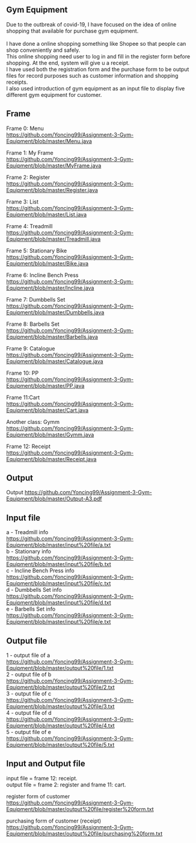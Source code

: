 ## Gym Equipment
Due to the outbreak of covid-19, I have focused on the idea of online shopping that available for purchase gym equipment.<br/>
<br/>
I have done a online shopping something like Shopee so that people can shop conveniently and safely.<br/>
This online shopping need user to log in and fill in the register form before shopping. At the end, system will give u a receipt.<br/>
I have used both the registration form and the purchase form to be output files for record purposes such as customer information and shopping receipts.<br/>
I also used introduction of gym equipment as an input file to display five different gym equipment for customer.<br/>

## Frame
Frame 0: Menu<br/>
https://github.com/Yoncing99/Assignment-3-Gym-Equipment/blob/master/Menu.java

Frame 1: My Frame<br/>
https://github.com/Yoncing99/Assignment-3-Gym-Equipment/blob/master/MyFrame.java

Frame 2: Register<br/>
https://github.com/Yoncing99/Assignment-3-Gym-Equipment/blob/master/Register.java

Frame 3: List<br/>
https://github.com/Yoncing99/Assignment-3-Gym-Equipment/blob/master/List.java

Frame 4: Treadmill<br/>
https://github.com/Yoncing99/Assignment-3-Gym-Equipment/blob/master/Treadmill.java

Frame 5: Stationary Bike<br/>
https://github.com/Yoncing99/Assignment-3-Gym-Equipment/blob/master/Bike.java

Frame 6: Incline Bench Press<br/>
https://github.com/Yoncing99/Assignment-3-Gym-Equipment/blob/master/Incline.java

Frame 7: Dumbbells Set<br/>
https://github.com/Yoncing99/Assignment-3-Gym-Equipment/blob/master/Dumbbells.java

Frame 8: Barbells Set<br/>
https://github.com/Yoncing99/Assignment-3-Gym-Equipment/blob/master/Barbells.java

Frame 9: Catalogue<br/>
https://github.com/Yoncing99/Assignment-3-Gym-Equipment/blob/master/Catalogue.java

Frame 10: PP<br/>
https://github.com/Yoncing99/Assignment-3-Gym-Equipment/blob/master/PP.java

Frame 11:Cart<br/>
https://github.com/Yoncing99/Assignment-3-Gym-Equipment/blob/master/Cart.java

Another class: Gymm<br/>
https://github.com/Yoncing99/Assignment-3-Gym-Equipment/blob/master/Gymm.java

Frame 12: Receipt<br/>
https://github.com/Yoncing99/Assignment-3-Gym-Equipment/blob/master/Receipt.java

## Output
Output
https://github.com/Yoncing99/Assignment-3-Gym-Equipment/blob/master/Output-A3.pdf

## Input file
a - Treadmill info<br/>
https://github.com/Yoncing99/Assignment-3-Gym-Equipment/blob/master/input%20file/a.txt<br/>
b - Stationary info<br/>
https://github.com/Yoncing99/Assignment-3-Gym-Equipment/blob/master/input%20file/b.txt<br/>
c - Incline Bench Press info<br/>
https://github.com/Yoncing99/Assignment-3-Gym-Equipment/blob/master/input%20file/c.txt<br/>
d - Dumbbells Set info<br/>
https://github.com/Yoncing99/Assignment-3-Gym-Equipment/blob/master/input%20file/d.txt<br/>
e - Barbells Set info<br/>
https://github.com/Yoncing99/Assignment-3-Gym-Equipment/blob/master/input%20file/e.txt

## Output file
1 - output file of a<br/>
https://github.com/Yoncing99/Assignment-3-Gym-Equipment/blob/master/output%20file/1.txt<br/>
2 - output file of b<br/>
https://github.com/Yoncing99/Assignment-3-Gym-Equipment/blob/master/output%20file/2.txt<br/>
3 - output file of c<br/>
https://github.com/Yoncing99/Assignment-3-Gym-Equipment/blob/master/output%20file/3.txt<br/>
4 - output file of d<br/>
https://github.com/Yoncing99/Assignment-3-Gym-Equipment/blob/master/output%20file/4.txt<br/>
5 - output file of e<br/>
https://github.com/Yoncing99/Assignment-3-Gym-Equipment/blob/master/output%20file/5.txt

## Input and Output file
input file  = frame 12: receipt.<br/>
output file = frame  2: register and frame 11: cart.<br/>

register form of customer<br/>
https://github.com/Yoncing99/Assignment-3-Gym-Equipment/blob/master/output%20file/register%20form.txt

purchasing form of customer (receipt)<br/>
https://github.com/Yoncing99/Assignment-3-Gym-Equipment/blob/master/output%20file/purchasing%20form.txt
